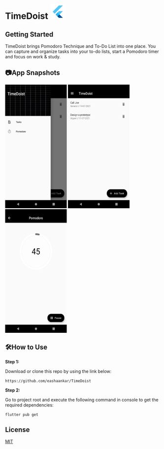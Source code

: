# TimeDoist  ![alt text](https://github.com/eashaankar/TimeDoist/blob/master/android/app/src/main/res/mipmap-mdpi/ic_launcher.png) 

## Getting Started

TimeDoist brings Pomodoro Technique and To-Do List into one place. You can capture and organize tasks into your to-do lists, start a Pomodoro timer and focus on work & study.

## :camera:App Snapshots
<img src="https://github.com/eashaankar/TimeDoist/blob/master/assets/Snapshots/Menu%20Bar%20Screenshot.png" width="200" height="400" /> <img src="https://github.com/eashaankar/TimeDoist/blob/master/assets/Snapshots/To-Do%20list%20Screenshot.png" width="200" height="400" /> <img src="https://github.com/eashaankar/TimeDoist/blob/master/assets/Snapshots/Pomodoro%20Screenshot.png" width="200" height="400" /> 

## :hammer_and_wrench:How to Use 

**Step 1:**

Download or clone this repo by using the link below:

```
https://github.com/eashaankar/TimeDoist
```

**Step 2:**

Go to project root and execute the following command in console to get the required dependencies: 

```
flutter pub get 
```

## License
[MIT](https://choosealicense.com/licenses/mit/)

